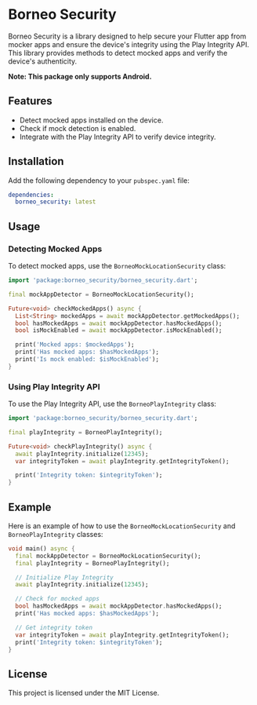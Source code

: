 # Borneo Security

Borneo Security is a library designed to help secure your Flutter app from mocker apps and ensure the device's integrity using the Play Integrity API. This library provides methods to detect mocked apps and verify the device's authenticity.

**Note: This package only supports Android.**

## Features

- Detect mocked apps installed on the device.
- Check if mock detection is enabled.
- Integrate with the Play Integrity API to verify device integrity.

## Installation

Add the following dependency to your `pubspec.yaml` file:

```yaml
dependencies:
  borneo_security: latest
```

## Usage

### Detecting Mocked Apps

To detect mocked apps, use the `BorneoMockLocationSecurity` class:

```dart
import 'package:borneo_security/borneo_security.dart';

final mockAppDetector = BorneoMockLocationSecurity();

Future<void> checkMockedApps() async {
  List<String> mockedApps = await mockAppDetector.getMockedApps();
  bool hasMockedApps = await mockAppDetector.hasMockedApps();
  bool isMockEnabled = await mockAppDetector.isMockEnabled();

  print('Mocked apps: $mockedApps');
  print('Has mocked apps: $hasMockedApps');
  print('Is mock enabled: $isMockEnabled');
}
```

### Using Play Integrity API

To use the Play Integrity API, use the `BorneoPlayIntegrity` class:

```dart
import 'package:borneo_security/borneo_security.dart';

final playIntegrity = BorneoPlayIntegrity();

Future<void> checkPlayIntegrity() async {
  await playIntegrity.initialize(12345);
  var integrityToken = await playIntegrity.getIntegrityToken();

  print('Integrity token: $integrityToken');
}
```

## Example

Here is an example of how to use the `BorneoMockLocationSecurity` and `BorneoPlayIntegrity` classes:

```dart
void main() async {
  final mockAppDetector = BorneoMockLocationSecurity();
  final playIntegrity = BorneoPlayIntegrity();

  // Initialize Play Integrity
  await playIntegrity.initialize(12345);

  // Check for mocked apps
  bool hasMockedApps = await mockAppDetector.hasMockedApps();
  print('Has mocked apps: $hasMockedApps');

  // Get integrity token
  var integrityToken = await playIntegrity.getIntegrityToken();
  print('Integrity token: $integrityToken');
}
```

## License

This project is licensed under the MIT License.
